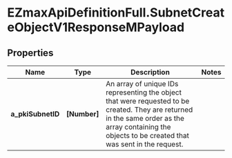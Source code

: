# EZmaxApiDefinitionFull.SubnetCreateObjectV1ResponseMPayload

## Properties

Name | Type | Description | Notes
------------ | ------------- | ------------- | -------------
**a_pkiSubnetID** | **[Number]** | An array of unique IDs representing the object that were requested to be created.  They are returned in the same order as the array containing the objects to be created that was sent in the request. | 


